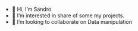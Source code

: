 - 👋 Hi, I’m Sandro
- 👀 I’m interested in share of some my projects.
- 💞️ I’m looking to collaborate on Data manipulation


<!---
SandroLelis/SandroLelis is a ✨ special ✨ repository because its `README.md` (this file) appears on your GitHub profile.
You can click the Preview link to take a look at your changes.
--->
